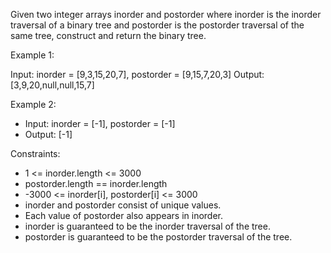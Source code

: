 Given two integer arrays inorder and postorder where inorder is the inorder traversal of a binary tree and postorder is the postorder traversal of the same tree, construct and return the binary tree.

Example 1:


Input: inorder = [9,3,15,20,7], postorder = [9,15,7,20,3]
Output: [3,9,20,null,null,15,7]

Example 2:
- Input: inorder = [-1], postorder = [-1]
- Output: [-1]

Constraints:
- 1 <= inorder.length <= 3000
- postorder.length == inorder.length
- -3000 <= inorder[i], postorder[i] <= 3000
- inorder and postorder consist of unique values.
- Each value of postorder also appears in inorder.
- inorder is guaranteed to be the inorder traversal of the tree.
- postorder is guaranteed to be the postorder traversal of the tree.